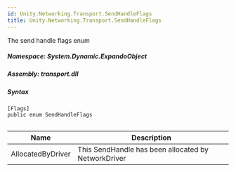 ```yaml
---  
id: Unity.Networking.Transport.SendHandleFlags  
title: Unity.Networking.Transport.SendHandleFlags  
---
```


<div class="markdown level0 summary">

The send handle flags enum

</div>

<div class="markdown level0 conceptual">

</div>

##### **Namespace**: System.Dynamic.ExpandoObject

##### **Assembly**: transport.dll

##### Syntax

``` lang-csharp
[Flags]
public enum SendHandleFlags
```

## 

| Name              | Description                                         |
|-------------------|-----------------------------------------------------|
| AllocatedByDriver | This SendHandle has been allocated by NetworkDriver |
